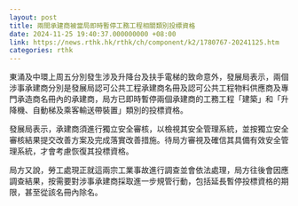 ```yaml
---
layout: post
title: 兩間承建商被當局即時暫停工務工程相關類別投標資格
date: 2024-11-25 19:40:37.000000000 +08:00
link: https://news.rthk.hk/rthk/ch/component/k2/1780767-20241125.htm
categories: rthk
---
```


東涌及中環上周五分別發生涉及升降台及扶手電梯的致命意外，發展局表示，兩個涉事承建商分別是發展局認可公共工程承建商名冊及認可公共工程物料供應商及專門承造商名冊內的承建商，局方已即時暫停兩個承建商的工務工程「建築」和「升降機、自動梯及乘客輸送帶裝置」類別的投標資格。

發展局表示，承建商須進行獨立安全審核，以檢視其安全管理系統，並按獨立安全審核結果提交改善方案及完成落實改善措施。待局方審視及確信其具備有效安全管理系統，才會考慮恢復其投標資格。

局方又說，勞工處現正就這兩宗工業事故進行調查並會依法處理，局方往後會因應調查結果，按需要對涉事承建商採取進一步規管行動，包括延長暫停投標資格的期限，甚至從該名冊內除名。
